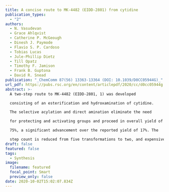 ```yaml
---
title: A concise route to MK-4482 (EIDD-2801) from cytidine
publication_types:
  - "2"
authors:
  - N. Vasudevan
  - Grace Ahlqvist
  - Catherine P. McGeough
  - Dinesh J. Paymode
  - Flavio S. P. Cardoso
  - Tobias Lucas
  - Jule-Phillip Dietz
  - Till Opatz
  - Timothy F. Jamison
  - Frank B. Guptona
  - David R. Snead
publication: "_ChemComm 87(56) 13363-13364 (DOI: 10.1039/D0CC05944G)_"
url_pdf: https://pubs.rsc.org/en/content/articlepdf/2020/cc/d0cc05944g
abstract: >-
  A two-step route to MK-4482 (EIDD-2801, 1) was developed

  consisting of an esterification and hydroxamination of cytidine.

  The selective acylation and direct amination eliminate the need

  for protecting and activating groups and proceed in overall yield of

  75%, a significant advancement over the reported yield of 17%. The

  step count is reduced from five transformations to two, and expensive uridine is replaced with the more available cytidine.
draft: false
featured: false
tags:
  - Synthesis
image:
  filename: featured
  focal_point: Smart
  preview_only: false
date: 2020-10-02T15:02:07.834Z
---
```

